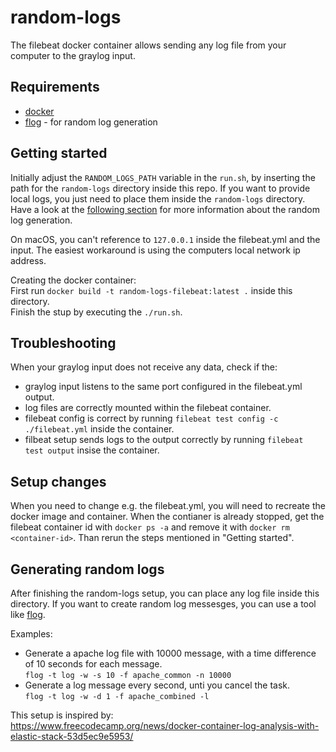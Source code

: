 # random-logs
The filebeat docker container allows sending any log file from your computer to the graylog input.

## Requirements
- [docker](https://www.docker.com/)
- [flog](https://github.com/mingrammer/flog) - for random log generation

## Getting started
Initially adjust the `RANDOM_LOGS_PATH` variable in the `run.sh`, by inserting the path for the `random-logs` directory inside this repo.
If you want to provide local logs, you just need to place them inside the `random-logs` directory. Have a look at the [following section](random-logs/Readme.md) for more information about the random log generation.

On macOS, you can't reference to `127.0.0.1` inside the filebeat.yml and the input. The easiest workaround is using the computers local network ip address.

Creating the docker container:\
First run `docker build -t random-logs-filebeat:latest .` inside this directory.\
Finish the stup by executing the `./run.sh`.

## Troubleshooting
When your graylog input does not receive any data, check if the:
- graylog input listens to the same port configured in the filebeat.yml output.
- log files are correctly mounted within the filebeat container.
- filebeat config is correct by running `filebeat test config -c ./filebeat.yml` inside the container.
- filbeat setup sends logs to the output correctly by running `filebeat test output` insise the container.

## Setup changes
When you need to change e.g. the filebeat.yml, you will need to recreate the docker image and container.
When the contianer is already stopped, get the filebeat container id with `docker ps -a` and remove it with `docker rm <container-id>`. Than rerun the steps mentioned in "Getting started".


## Generating random logs
After finishing the random-logs setup, you can place any log file inside this directory.
If you want to create random log messesges, you can use a tool like [flog](https://github.com/mingrammer/flog).

Examples:
- Generate a apache log file with 10000 message, with a time difference of 10 seconds for each message.\
`flog -t log -w -s 10 -f apache_common -n 10000`
- Generate a log message every second, unti you cancel the task.\
`flog -t log -w -d 1 -f apache_combined -l`

This setup is inspired by:\
https://www.freecodecamp.org/news/docker-container-log-analysis-with-elastic-stack-53d5ec9e5953/
